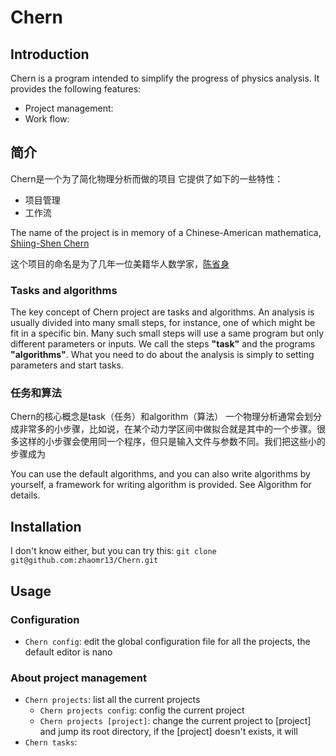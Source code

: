 # Chern

## Introduction
Chern is a program intended to simplify the progress of physics analysis.
It provides the following features:
+ Project management:
+ Work flow:

## 简介
Chern是一个为了简化物理分析而做的项目
它提供了如下的一些特性：
+ 项目管理
+ 工作流

The name of the project is in memory of a Chinese-American mathematica, [Shiing-Shen Chern](documents/SSChern.md)

这个项目的命名是为了几年一位美籍华人数学家，[陈省身](documents/SSChern.md)

### Tasks and algorithms
The key concept of Chern project are tasks and algorithms.
An analysis is usually divided into many small steps, for instance, one of which might be fit in a specific bin. Many such small steps will use a same program but only different parameters or inputs. We call the steps **"task"** and the programs **"algorithms"**. What you need to do about the analysis is simply to setting parameters and start tasks.

### 任务和算法
Chern的核心概念是task（任务）和algorithm（算法）
一个物理分析通常会划分成非常多的小步骤，比如说，在某个动力学区间中做拟合就是其中的一个步骤。很多这样的小步骤会使用同一个程序，但只是输入文件与参数不同。我们把这些小的步骤成为

You can use the default algorithms, and you can also write algorithms by yourself, a framework for writing algorithm is provided. See Algorithm for details.

## Installation
I don't know either, but you can try this: `git clone git@github.com:zhaomr13/Chern.git`

## Usage

### Configuration
+ `Chern config`: edit the global configuration file for all the projects, the default editor is nano 

### About project management
+ `Chern projects`: list all the current projects
    * `Chern projects config`: config the current project
    * `Chern projects [project]`: change the current project to [project] and jump its root directory, if the [project] doesn't exists, it will 
+ `Chern tasks`:


